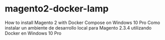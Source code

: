 # magento2-docker-lamp

How to install Magento 2 with Docker Compose on Windows 10 Pro
Como instalar un ambiente de desarrollo local para Magento 2.3.4 utilizando Docker en Windows 10 Pro


